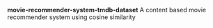 **movie-recommender-system-tmdb-dataset**
A content based movie recommender system using cosine similarity
